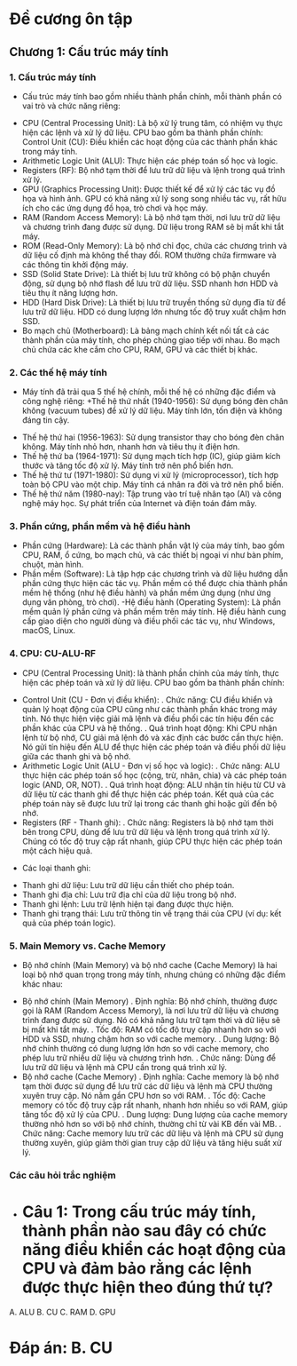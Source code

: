 # Đề cương ôn tập 
## Chương 1: Cấu trúc máy tính
### 1. Cấu trúc máy tính
- Cấu trúc máy tính bao gồm nhiều thành phần chính, mỗi thành phần có vai trò và chức năng riêng:
+ CPU (Central Processing Unit): Là bộ xử lý trung tâm, có nhiệm vụ thực hiện các lệnh và xử lý dữ liệu. CPU bao gồm ba thành phần chính:
Control Unit (CU): Điều khiển các hoạt động của các thành phần khác trong máy tính.
+ Arithmetic Logic Unit (ALU): Thực hiện các phép toán số học và logic.
+ Registers (RF): Bộ nhớ tạm thời để lưu trữ dữ liệu và lệnh trong quá trình xử lý.
+ GPU (Graphics Processing Unit): Được thiết kế để xử lý các tác vụ đồ họa và hình ảnh. GPU có khả năng xử lý song song nhiều tác vụ, rất hữu ích cho các ứng dụng đồ họa, trò chơi và học máy.
+ RAM (Random Access Memory): Là bộ nhớ tạm thời, nơi lưu trữ dữ liệu và chương trình đang được sử dụng. Dữ liệu trong RAM sẽ bị mất khi tắt máy.
+ ROM (Read-Only Memory): Là bộ nhớ chỉ đọc, chứa các chương trình và dữ liệu cố định mà không thể thay đổi. ROM thường chứa firmware và các thông tin khởi động máy.
+ SSD (Solid State Drive): Là thiết bị lưu trữ không có bộ phận chuyển động, sử dụng bộ nhớ flash để lưu trữ dữ liệu. SSD nhanh hơn HDD và tiêu thụ ít năng lượng hơn.
+ HDD (Hard Disk Drive): Là thiết bị lưu trữ truyền thống sử dụng đĩa từ để lưu trữ dữ liệu. HDD có dung lượng lớn nhưng tốc độ truy xuất chậm hơn SSD.
+ Bo mạch chủ (Motherboard): Là bảng mạch chính kết nối tất cả các thành phần của máy tính, cho phép chúng giao tiếp với nhau. Bo mạch chủ chứa các khe cắm cho CPU, RAM, GPU và các thiết bị khác.
### 2. Các thế hệ máy tính
- Máy tính đã trải qua 5 thế hệ chính, mỗi thế hệ có những đặc điểm và công nghệ riêng:
+Thế hệ thứ nhất (1940-1956): Sử dụng bóng đèn chân không (vacuum tubes) để xử lý dữ liệu. Máy tính lớn, tốn điện và không đáng tin cậy.
+ Thế hệ thứ hai (1956-1963): Sử dụng transistor thay cho bóng đèn chân không. Máy tính nhỏ hơn, nhanh hơn và tiêu thụ ít điện hơn.
+ Thế hệ thứ ba (1964-1971): Sử dụng mạch tích hợp (IC), giúp giảm kích thước và tăng tốc độ xử lý. Máy tính trở nên phổ biến hơn.
+ Thế hệ thứ tư (1971-1980): Sử dụng vi xử lý (microprocessor), tích hợp toàn bộ CPU vào một chip. Máy tính cá nhân ra đời và trở nên phổ biến.
+ Thế hệ thứ năm (1980-nay): Tập trung vào trí tuệ nhân tạo (AI) và công nghệ máy học. Sự phát triển của Internet và điện toán đám mây.
### 3. Phần cứng, phần mềm và hệ điều hành
- Phần cứng (Hardware): Là các thành phần vật lý của máy tính, bao gồm CPU, RAM, ổ cứng, bo mạch chủ, và các thiết bị ngoại vi như bàn phím, chuột, màn hình.
- Phần mềm (Software): Là tập hợp các chương trình và dữ liệu hướng dẫn phần cứng thực hiện các tác vụ. Phần mềm có thể được chia thành phần mềm hệ thống (như hệ điều hành) và phần mềm ứng dụng (như ứng dụng văn phòng, trò chơi).
-Hệ điều hành (Operating System): Là phần mềm quản lý phần cứng và phần mềm trên máy tính. Hệ điều hành cung cấp giao diện cho người dùng và điều phối các tác vụ, như Windows, macOS, Linux.
### 4. CPU: CU-ALU-RF
- CPU (Central Processing Unit): là thành phần chính của máy tính, thực hiện các phép toán và xử lý dữ liệu. CPU bao gồm ba thành phần chính:
+ Control Unit (CU - Đơn vị điều khiển):
. Chức năng: CU điều khiển và quản lý hoạt động của CPU cũng như các thành phần khác trong máy tính. Nó thực hiện việc giải mã lệnh và điều phối các tín hiệu đến các phần khác của CPU và hệ thống.
. Quá trình hoạt động: Khi CPU nhận lệnh từ bộ nhớ, CU giải mã lệnh đó và xác định các bước cần thực hiện. Nó gửi tín hiệu đến ALU để thực hiện các phép toán và điều phối dữ liệu giữa các thanh ghi và bộ nhớ.
+ Arithmetic Logic Unit (ALU - Đơn vị số học và logic):
. Chức năng: ALU thực hiện các phép toán số học (cộng, trừ, nhân, chia) và các phép toán logic (AND, OR, NOT).
. Quá trình hoạt động: ALU nhận tín hiệu từ CU và dữ liệu từ các thanh ghi để thực hiện các phép toán. Kết quả của các phép toán này sẽ được lưu trữ lại trong các thanh ghi hoặc gửi đến bộ nhớ.
+ Registers (RF - Thanh ghi):
. Chức năng: Registers là bộ nhớ tạm thời bên trong CPU, dùng để lưu trữ dữ liệu và lệnh trong quá trình xử lý. Chúng có tốc độ truy cập rất nhanh, giúp CPU thực hiện các phép toán một cách hiệu quả.
- Các loại thanh ghi:
+ Thanh ghi dữ liệu: Lưu trữ dữ liệu cần thiết cho phép toán.
+ Thanh ghi địa chỉ: Lưu trữ địa chỉ của dữ liệu trong bộ nhớ.
+ Thanh ghi lệnh: Lưu trữ lệnh hiện tại đang được thực hiện.
+ Thanh ghi trạng thái: Lưu trữ thông tin về trạng thái của CPU (ví dụ: kết quả của phép toán logic).
### 5. Main Memory vs. Cache Memory
- Bộ nhớ chính (Main Memory) và bộ nhớ cache (Cache Memory) là hai loại bộ nhớ quan trọng trong máy tính, nhưng chúng có những đặc điểm khác nhau:
+ Bộ nhớ chính (Main Memory)
. Định nghĩa: Bộ nhớ chính, thường được gọi là RAM (Random Access Memory), là nơi lưu trữ dữ liệu và chương trình đang được sử dụng. Nó có khả năng lưu trữ tạm thời và dữ liệu sẽ bị mất khi tắt máy.
. Tốc độ: RAM có tốc độ truy cập nhanh hơn so với HDD và SSD, nhưng chậm hơn so với cache memory.
. Dung lượng: Bộ nhớ chính thường có dung lượng lớn hơn so với cache memory, cho phép lưu trữ nhiều dữ liệu và chương trình hơn.
. Chức năng: Dùng để lưu trữ dữ liệu và lệnh mà CPU cần trong quá trình xử lý.
+ Bộ nhớ cache (Cache Memory)
. Định nghĩa: Cache memory là bộ nhớ tạm thời được sử dụng để lưu trữ các dữ liệu và lệnh mà CPU thường xuyên truy cập. Nó nằm gần CPU hơn so với RAM.
. Tốc độ: Cache memory có tốc độ truy cập rất nhanh, nhanh hơn nhiều so với RAM, giúp tăng tốc độ xử lý của CPU.
. Dung lượng: Dung lượng của cache memory thường nhỏ hơn so với bộ nhớ chính, thường chỉ từ vài KB đến vài MB.
. Chức năng: Cache memory lưu trữ các dữ liệu và lệnh mà CPU sử dụng thường xuyên, giúp giảm thời gian truy cập dữ liệu và tăng hiệu suất xử lý.
### Các câu hỏi trắc nghiệm
- # Câu 1: Trong cấu trúc máy tính, thành phần nào sau đây có chức năng điều khiển các hoạt động của CPU và đảm bảo rằng các lệnh được thực hiện theo đúng thứ tự?
A. ALU
B. CU
C. RAM
D. GPU
# Đáp án: B. CU

